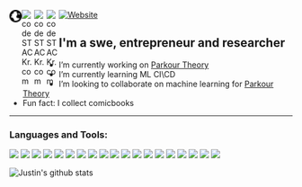 [<img align="left" alt="codeSTACKr.com" width="22px" src="https://raw.githubusercontent.com/iconic/open-iconic/master/svg/globe.svg" />][website]
[<img align="left" alt="codeSTACKr.com" width="22px" src="https://cdn.jsdelivr.net/npm/simple-icons@v3/icons/linkedin.svg" />][linkedin]
[<img align="left" alt="codeSTACKr.com" width="22px" src="https://cdn.jsdelivr.net/npm/simple-icons@v3/icons/reddit.svg" />][reddit]
[<img align="left" alt="codeSTACKr.com" width="22px" src="https://cdn.jsdelivr.net/npm/simple-icons@3.6.0/icons/medium.svg" />][medium]
[![Website](https://img.shields.io/website?label=justinchen.io&style=for-the-badge&url=https%3A%2F%2Fjustinchen.io)](https://justinchen.io)

## I'm a swe, entrepreneur and researcher
- I’m currently working on [Parkour Theory](http://parkourtheory.com)
- I’m currently learning ML CI\CD
- I’m looking to collaborate on machine learning for [Parkour Theory](https://github.com/parkourtheory)
- Fun fact: I collect comicbooks

---

### Languages and Tools:
<code><img height="20" src="https://cdn.jsdelivr.net/npm/simple-icons@v3/icons/python.svg"></code>
<code><img height="20" src="https://cdn.jsdelivr.net/npm/simple-icons@v3/icons/django.svg"></code>
<code><img height="20" src="https://cdn.jsdelivr.net/npm/simple-icons@v3/icons/html5.svg"></code>
<code><img height="20" src="https://cdn.jsdelivr.net/npm/simple-icons@v3/icons/css3.svg"></code>
<code><img height="20" src="https://cdn.jsdelivr.net/npm/simple-icons@v3/icons/javascript.svg"></code>
<code><img height="20" src="https://cdn.jsdelivr.net/npm/simple-icons@v3/icons/vue-dot-js.svg"></code>
<code><img height="20" src="https://cdn.jsdelivr.net/npm/simple-icons@v3/icons/node-dot-js.svg"></code>
<code><img height="20" src="https://cdn.jsdelivr.net/npm/simple-icons@v3/icons/postman.svg"></code>
<code><img height="20" src="https://cdn.jsdelivr.net/npm/simple-icons@v3/icons/mongodb.svg"></code>
<code><img height="20" src="https://cdn.jsdelivr.net/npm/simple-icons@v3/icons/mysql.svg"></code>
<code><img height="20" src="https://cdn.jsdelivr.net/npm/simple-icons@v3/icons/git.svg"></code>
<code><img height="20" src="https://cdn.jsdelivr.net/npm/simple-icons@v3/icons/gitkraken.svg"></code>
<code><img height="25" src="https://cdn.jsdelivr.net/npm/simple-icons@v3/icons/pytorch.svg" /></code>
<code><img height="25" src="https://cdn.jsdelivr.net/npm/simple-icons@v3/icons/jupyter.svg" /></code>
<code><img height="25" src="https://cdn.jsdelivr.net/npm/simple-icons@v3/icons/sublimetext.svg" /></code>
<code><img height="20" src="https://cdn.jsdelivr.net/npm/simple-icons@v3/icons/ubuntu.svg"></code>
<code><img height="20" src="https://cdn.jsdelivr.net/npm/simple-icons@v3/icons/centos.svg"></code>
<code><img height="20" src="https://cdn.jsdelivr.net/npm/simple-icons@v3/icons/docker.svg"></code>
<code><img height="20" src="https://cdn.jsdelivr.net/npm/simple-icons@v3/icons/digitalocean.svg"></code>

![Justin's github stats](https://github-readme-stats.vercel.app/api?username=ch3njust1n&show_icons=true&show_icons=true&hide_border=true&count_private=true&include_all_commits=true&title_color=000000&icon_color=000000)

[website]: https://justinchen.io
[linkedin]: https://www.linkedin.com/in/chenjus
[reddit]: https://www.reddit.com/user/ch3njust1n
[medium]: https://medium.com/@ch3njust1n